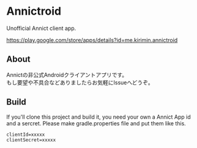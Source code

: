 # Annictroid
Unofficial Annict client app.

https://play.google.com/store/apps/details?id=me.kirimin.annictroid

## About
Annictの非公式Androidクライアントアプリです。  
もし要望や不具合などありましたらお気軽にIssueへどうぞ。  

## Build
If you'll clone this project and build it, you need your own a Annict App id and a sercret.
Please make gradle.properties file and put them like this.

```
clientId=xxxxx
clientSecret=xxxxx
```
